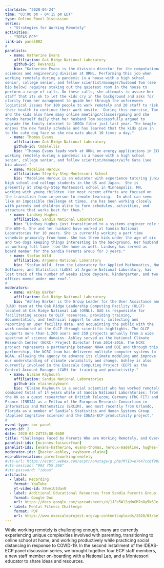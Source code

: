 ```yaml
---
startdate: "2020-04-24"
time: "03:00 pm - 04:15 pm EDT"
type: Online Panel Discussion
series:
  - "Strategies for Working Remotely"
activities:
  - "IDEAS-ECP"
link-id: panel002
#
panelists:
  - name: Katherine Evans
    affiliation: Oak Ridge National Laboratory
    github-id: kevans32
    bio: "Katherine Evans is the division director for the computational
sciences and engineering division at ORNL. Performing this job when
working remotely during a pandemic in a house with a high school
senior, college senior, and fellow scientist/manager/husband Tom (see
bio below) requires staking out the quietest room in the house to
perform a range of calls. On these calls, she attempts to assure her
staff that its ok to let the kids cry in the background and asks for
clarity from her management to guide her through the unforeseen
logistical issues for 100 people to work remotely and 20 staff to risk
their health to continue their work onsite.  During this exercise, Tom
and the kids also have many online meetings/classes/gaming and she
thanks herself daily that her husband Tom successfully argued to
upgrade the family internet to 100Gb fiber just last year. The beagle
enjoys the new family schedule and has learned that the kids give in
to the cute dog face so she now eats about 10 times a day."
  - name: Thomas Evans
    affiliation: Oak Ridge National Laboratory
    github-id: tmdelellis
    bio: "Thomas Evans leads work at ORNL on energy applications in ECP.  He is
working remotely during a pandemic in a house with a high school
senior, college senior, and fellow scientist/manager/wife Kate (see
bio above)."
  - name: Madeline Heroux
    affiliation: Step-by-Step Montessori School
    bio: "Madeline Heroux is an educator with experience tutoring junior high,
high school and college students in the US and Japan.  She is
presently at Step-by-Step Montessori school in Minneapolis, MN,
working with young children. Her most recent efforts are focused on
the transition from in-person to remote learning.  In what can seem
like an impossible challenge at times, she has been working closely
with parents and children alike to form schedules, activities, and
structure that works best for them."
  - name: Lindsey Hughes
    affiliation: Sandia National Laboratories
    bio: "Lindsey Hughes just transitioned to a systems engineer role supporting
the W80-4. She and her husband have worked at Sandia National
Laboratories for 10 years. She is currently working a part time
schedule primarily from home. She has three kids under the age of six
and two dogs keeping things interesting in the background. Her husband
is working full time from the home as well. Lindsey has served as
board member for the Sandia Parents Group for 3 years."
  - name: Stefan Wild
    affiliation: Argonne National Laboratory
    bio: "Stefan Wild, from the Laboratory for Applied Mathematics, Numerical
Software, and Statistics (LANS) at Argonne National Laboratory, has
lost track of the number of weeks since daycare, kindergarten, and two
offices moved under one roof."
#
moderators:
  - name: Ashley Barker
    affiliation: Oak Ridge National Laboratory
    bio: "Ashley Barker is the Group Leader for the User Assistance and Outreach
(UAO) team at the Oak Ridge Leadership Computing Facility (OLCF)
located at Oak Ridge National Lab (ORNL). UAO is responsible for
facilitating access to OLCF resources, providing training,
documentation, and technical support to users, collecting and
reporting on user facility data, and acquainting the public with the
work conducted at the OLCF through scientific highlights. The OLCF
supports more than 1,200 users and 250 projects annually from a wide
spectrum of science domains. Ashley served as the National Climate
Research Center (NCRC) Project Director from 2014-2016. The NCRC
project represents a partnership between NOAA and DOE and through this
partnership, the NCRC team has delivered multiple computer systems to
NOAA, allowing the agency to advance its climate modeling and improve
our understanding of climate variability and change. Ashley is also
currently involved in the Exascale Computing Project (ECP) as the
Control Account Manager (CAM) for training and productivity."
  - name: Elaine Raybourn
    affiliation: Sandia National Laboratories
    github-id: elaineraybourn
    bio: "Elaine Raybourn is a social scientist who has worked remotely for a
combined total of 14 years while at Sandia National Laboratories: from
the UK as a guest researcher at British Telecom; Germany (FhG FIT) and
France (INRIA) as a Fellow of the European Research Consortium in
Informatics and Mathematics (ERCIM), and most recently from Orlando,
Florida as a member of Sandia’s Statistics and Human Systems Group
(Applied Cognitive Science) and the IDEAS-ECP productivity project."
#
event-type: swr-panel
event-id: 2
date: 2020-04-24T15:00-0400
title: "Challenges Faced by Parents Who are Working Remotely, and Overcoming Them"
panelist-ids: [mcinnes-loiscurfman]
panelist-ids: [evans-katherine, evans-thomas, heroux-madeline, hughes-lindsey, wild-stefan]
moderator-ids: [barker-ashley, raybourn-elaine]
ecp-abbreviation: parentsworkingremotely
#vtc-url: https://ecptr.webex.com/ecptr/onstage/g.php?MTID=e7647cc0f98a8d0edacdd8e79f9c3b997
#vtc-session: "902 755 266"
#vtc-password: "ideas"
artifacts:
  - label: Recording
    format: YouTube
    yt-video-id: XEweiU3davU
  - label: Additional Educational Resources from Sandia Parents Group
    format: Google Doc
    url: https://docs.google.com/spreadsheets/d/1JFe5W12qMnGM7oOy5k6Je-HE_QxvNYcQWrw-xRWjDw8/edit#gid=1078836698
  - label: Mental Fitness Challenge
    format: PDF
    url: https://www.exascaleproject.org/wp-content/uploads/2020/03/4e7cebfa9a5e.pdf
---
```

While working remotely is challenging enough, many are currently
experiencing unique complexities involved with parenting,
transitioning to online school at home, and working productively while
practicing social distancing in response to COVID-19.  In the second
installment of the IDEAS-ECP panel discussion series, we brought
together four ECP staff members, a new staff member on-boarding with a
National Lab, and a Montessori educator to share ideas and resources.